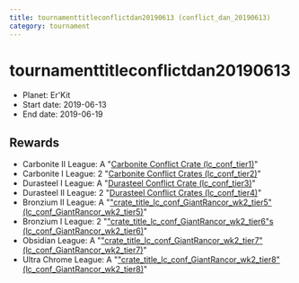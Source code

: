 ```yaml
---
title: tournamenttitleconflictdan20190613 (conflict_dan_20190613)
category: tournament
---
```

# tournamenttitleconflictdan20190613

  * Planet: Er'Kit
  * Start date: 2019-06-13
  * End date: 2019-06-19

## Rewards

  * Carbonite II League: A "[Carbonite Conflict Crate (lc_conf_tier1)](lc_conf_tier1.html)"
  * Carbonite I League: 2 "[Carbonite Conflict Crates (lc_conf_tier2)](lc_conf_tier2.html)"
  * Durasteel I League: A "[Durasteel Conflict Crate (lc_conf_tier3)](lc_conf_tier3.html)"
  * Durasteel II League: 2 "[Durasteel Conflict Crates (lc_conf_tier4)](lc_conf_tier4.html)"
  * Bronzium II League: A "["crate_title_lc_conf_GiantRancor_wk2_tier5" (lc_conf_GiantRancor_wk2_tier5)](lc_conf_GiantRancor_wk2_tier5.html)"
  * Bronzium I League: 2 "["crate_title_lc_conf_GiantRancor_wk2_tier6"s (lc_conf_GiantRancor_wk2_tier6)](lc_conf_GiantRancor_wk2_tier6.html)"
  * Obsidian League: A "["crate_title_lc_conf_GiantRancor_wk2_tier7" (lc_conf_GiantRancor_wk2_tier7)](lc_conf_GiantRancor_wk2_tier7.html)"
  * Ultra Chrome League: A "["crate_title_lc_conf_GiantRancor_wk2_tier8" (lc_conf_GiantRancor_wk2_tier8)](lc_conf_GiantRancor_wk2_tier8.html)"
